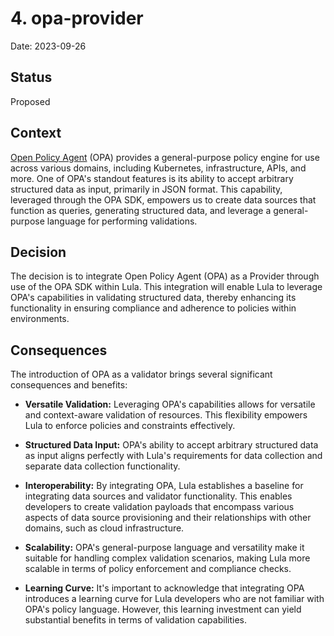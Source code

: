 # 4. opa-provider

Date: 2023-09-26

## Status

Proposed

## Context

[Open Policy Agent](https://www.openpolicyagent.org/docs/latest/) (OPA) provides a general-purpose policy engine for use across various domains, including Kubernetes, infrastructure, APIs, and more. One of OPA's standout features is its ability to accept arbitrary structured data as input, primarily in JSON format. This capability, leveraged through the OPA SDK, empowers us to create data sources that function as queries, generating structured data, and leverage a general-purpose language for performing validations.

## Decision

The decision is to integrate Open Policy Agent (OPA) as a Provider through use of the OPA SDK within Lula. This integration will enable Lula to leverage OPA's capabilities in validating structured data, thereby enhancing its functionality in ensuring compliance and adherence to policies within environments.

## Consequences

The introduction of OPA as a validator brings several significant consequences and benefits:

- **Versatile Validation:** Leveraging OPA's capabilities allows for versatile and context-aware validation of resources. This flexibility empowers Lula to enforce policies and constraints effectively.

- **Structured Data Input:** OPA's ability to accept arbitrary structured data as input aligns perfectly with Lula's requirements for data collection and separate data collection functionality.

- **Interoperability:** By integrating OPA, Lula establishes a baseline for integrating data sources and validator functionality. This enables developers to create validation payloads that encompass various aspects of data source provisioning and their relationships with other domains, such as cloud infrastructure.

- **Scalability:** OPA's general-purpose language and versatility make it suitable for handling complex validation scenarios, making Lula more scalable in terms of policy enforcement and compliance checks.

- **Learning Curve:** It's important to acknowledge that integrating OPA introduces a learning curve for Lula developers who are not familiar with OPA's policy language. However, this learning investment can yield substantial benefits in terms of validation capabilities.
